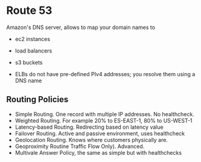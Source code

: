 # Route 53
Amazon's DNS server, allows to map your domain names to 
- ec2 instances
- load balancers
- s3 buckets

- ELBs do not have pre-defined PIv4 addresses; you resolve them using a DNS name


## Routing Policies
- Simple Routing. One record with multiple IP addresses. No healthcheck.
- Weighted Routing. For example 20% to ES-EAST-1, 80% to US-WEST-1 
- Latency-based Routing. Redirecting based on latency value
- Failover Routing. Active and passive environment, uses healthcheck
- Geolocation Routing. Knows where customers physically are.
- Geoproximity Routine Traffic Flow Only). Advanced.
- Multivale Answer Policy, the same as simple but with healthchecks